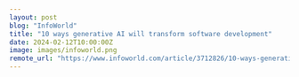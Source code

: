 ```yaml
---
layout: post
blog: "InfoWorld"
title: "10 ways generative AI will transform software development"
date: 2024-02-12T10:00:00Z
image: images/infoworld.png
remote_url: "https://www.infoworld.com/article/3712826/10-ways-generative-ai-will-transform-software-development.html#tk.rss_applicationdevelopment"
---
```

